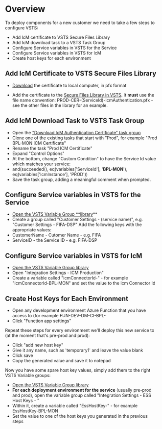 # Overview
To deploy components for a new customer we need to take a few steps to configure VSTS:

- Add IcM certificate to VSTS Secure Files Library
- Add IcM download task to a VSTS Task Group
- Configure Service variables in VSTS for the Service
- Configure Service variables in VSTS for IcM
- Create host keys for each environment

## Add IcM Certificate to VSTS Secure Files Library

- [Download](https://ssladminhre/) the certificate to local computer, in pfx format

- Add the certificate to the [Secure Files Library in VSTS](https://easplatform.visualstudio.com/Monitoring/_library?itemType=SecureFiles). It **must** use the file name convention: PROD-CER-(ServiceId)-IcmAuthentication.pfx - see the other files in the library for an example.

## Add IcM Download Task to VSTS Task Group
- Open the ["Download IcM Authentication Certificate" task group](https://easplatform.visualstudio.com/Monitoring/_taskgroup/aea4552a-5bda-443d-bddd-ab867953329d)
- Clone one of the existing tasks that start with "Prod", for example "Prod BPL-MON ICM Certificate"
- Rename the task "Prod <your service name> ICM Certificate"
- Expand "Control Options"
- At the bottom, change "Custom Condition" to have the Service Id value which matches your service:
- and(succeeded(), eq(variables['ServiceId'], '**BPL-MON**'), eq(variables['IcmInstance'], 'PROD'))
- Save the task group, adding a meaningful comment when prompted.

## Configure Service variables in VSTS for the Service
- [Open the VSTS Variable Group **library]()**
- Create a group called "Customer Settings - (service name)", e.g. "Customer Settings - FIFA-DSP"
Add the following keys with the appropriate values:
- CustomerName - Cutomer Name - e.g. FIFA
- ServiceID - the Service ID - e.g. FIFA-DSP


## Configure Service variables in VSTS for IcM
- [Open the VSTS Variable Group library](https://easplatform.visualstudio.com/Monitoring/_library?itemType=VariableGroups)
- Open "Integration Settings - ICM Production"
- Create a variable called "IcmConnectorId-<service name>" - for example "IcmConnectorId-BPL-MON" and set the value to the Icm Connector Id


## Create Host Keys for Each Environment
- Open any development environment Azure Function that you have access to (for example FUN-DEV-DM-CI-BPL-
- Click "Function app settings"

Repeat these steps for every environment we'll deploy this new service to (at the moment that's pre-prod and prod):

- Click "add new host key"
- Give it any name, such as 'temporary1' and leave the value blank
- Click save
- Copy the generated value and save it to notepad

Now you have some spare host key values, simply add them to the right VSTS Variable groups:

- [Open the VSTS Variable Group library](https://easplatform.visualstudio.com/Monitoring/_library?itemType=VariableGroups)
- **For each deployment environment for the service** (usually pre-prod and prod), open the variable group called "Integration Settings - ESS Host Keys - <environment>"
- Within it, create a variable called "EssHostKey-<name of service>" - for example EssHostKey-BPL-MON
- Set the value to one of the host keys you generated in the previous steps